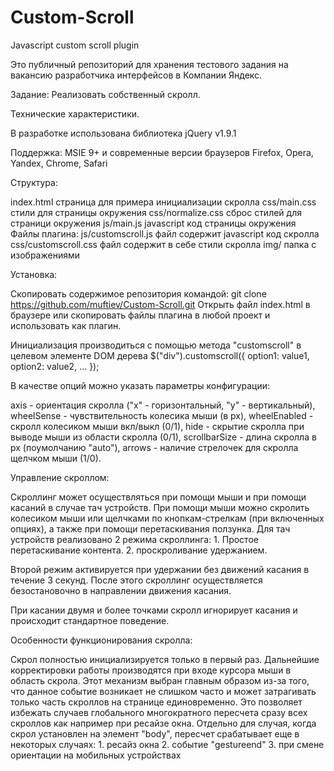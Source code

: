 Custom-Scroll
=============

Javascript custom scroll plugin


Это публичный репозиторий для хранения тестового задания на вакансию разработчика интерфейсов в Компании Яндекс.

Задание: Реализовать собственный скролл.

Технические характеристики.

В разработке использована библиотека jQuery v1.9.1

Поддержка: MSIE 9+ и современные версии браузеров Firefox, Opera, Yandex, Chrome, Safari

Структура:

index.html страница для примера инициализации скролла
css/main.css стили для страницы окружения
css/normalize.css сброс стилей для страници окружения
js/main.js javascript код страницы окружения
Файлы плагина:
js/customscroll.js файл содержит javascript код скролла
css/customscroll.css файл содержит в себе стили скролла
img/ папка с изображениями

Установка:

Скопировать содержимое репозитория командой: git clone https://github.com/muftiev/Custom-Scroll.git Открыть файл index.html в браузере или скопировать файлы плагина в любой проект и использовать как плагин.

Инициализация производиться с помощью метода "customscroll" в целевом элементе DOM дерева $("div").customscroll({ option1: value1, option2: value2, ... });

В качестве опций можно указать параметры конфигурации:

axis - ориентация скролла ("x" - горизонтальный, "y" - вертикальный),
wheelSense - чувствительность колесика мыши (в px),
wheelEnabled - скролл колесиком мыши вкл/выкл (0/1),
hide - скрытие скролла при выводе мыши из области скролла (0/1),
scrollbarSize - длина скролла в px (поумолчанию "auto"),
arrows - наличие стрелочек для скролла щелчком мыши (1/0).

Управление скроллом:

Скроллинг может осуществляться при помощи мыши и при помощи касаний в случае тач устройств.
При помощи мыши можно скролить колесиком мыши или щелчками по кнопкам-стрелкам (при включенных опциях), а также при помощи перетаскивания ползунка.
Для тач устройств реализовано 2 режима скроллинга:
	1. Простое перетаскивание контента.
	2. проскроливание удержанием.

Второй режим активируется при удержании без движений касания в течение 3 секунд. После этого скроллинг осуществляется безостановочно в направлении движения касания.

При касании двумя и более точками скролл игнорирует касания и происходит стандартное поведение.

Особенности функционирования скролла:

Скрол полностью инициализируется только в первый раз. Дальнейшие корректировки работы производятся при входе курсора мыши в область скрола.
Этот механизм выбран главным образом из-за того, что данное событие возникает не слишком часто и может затрагивать только часть скроллов на странице единовременно. Это позволяет избежать случаев глобального многократного пересчета сразу всех скроллов как например при ресайзе окна.
Отдельно для случая, когда скрол установлен на элемент "body", пересчет срабатывает еще в некоторых случаях:
	1. ресайз окна
	2. событие "gestureend" 
	3. при смене ориентации на мобильных устройствах